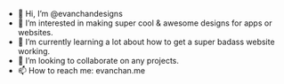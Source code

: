 - 👋 Hi, I’m @evanchandesigns
- 👀 I’m interested in making super cool & awesome designs for apps or websites.
- 🌱 I’m currently learning a lot about how to get a super badass website working.
- 💞️ I’m looking to collaborate on any projects.
- 📫 How to reach me: evanchan.me
<!---
evanchandesigns/evanchandesigns is a ✨ special ✨ repository because its `README.md` (this file) appears on your GitHub profile.
You can click the Preview link to take a look at your changes.
--->
